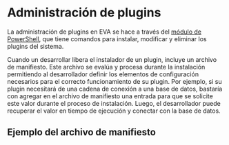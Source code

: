 # Administración de plugins

La administración de plugins en EVA se hace a través del [módulo de PowerShell](../api/powershell-module.md), que tiene comandos para instalar, modificar y eliminar los plugins del sistema.

Cuando un desarrollar libera el instalador de un plugin, incluye un archivo de manifiesto. Este archivo se evalúa y procesa durante la instalación permitiendo al desarrollador definir los elementos de configuración necesarios para el correcto funcionamiento de su plugin. Por ejemplo, si su plugin necesitará de una cadena de conexión a una base de datos, bastaría con agregar en el archivo de manifiesto una entrada para que se solicite este valor durante el proceso de instalación. Luego, el desarrollador puede recuperar el valor en tiempo de ejecución y conectar con la base de datos.

## Ejemplo del archivo de manifiesto
